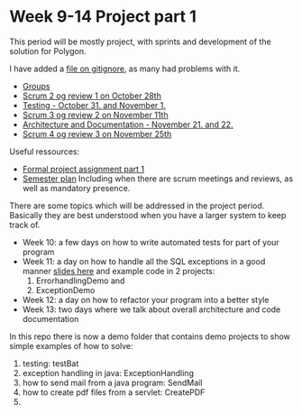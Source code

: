 # Week 9-14 Project part 1
This period will be mostly project, with sprints and development of the solution for Polygon.

I have added a [file on gitignore](gitignore.md), as many had problems with it.


- [Groups](groups.md)
- [Scrum 2 og review 1 on October 28th](scrumrev2.md)
- [Testing - October 31. and November 1.](testing.md)
- [Scrum 3 og review 2 on November 11th](scrumrev3.md)
- [Architecture and Documentation - November 21. and 22.](arch-readme.md)
- [Scrum 4 og review 3 on November 25th](scrumrev4.md)

Useful ressources:

- [Formal project assignment part 1](https://github.com/CphBusCosSem2/week9-14-Project-part-1/blob/master/Project%20Assignment%20Part%201%20fall%202016.md)
- [Semester plan](https://docs.google.com/spreadsheets/d/1zSEZmKhArmABz01OYuT6r_hhprzMmqxqNV_IkqIMocY/edit?pref=2&pli=1#gid=0) Including when there are scrum meetings and reviews, as well as mandatory presence.

There are some topics which will be addressed in the project period. Basically they are best understood when you have a larger system to keep track of.

- Week 10: a few days on how to write automated tests for part of your program
- Week 11: a day on how to handle all the SQL exceptions in a good manner [slides here](Errorhandling.md) and example code in 2 projects: 
    1. ErrorhandlingDemo and
    2. ExceptionDemo
- Week 12: a day on how to refactor your program into a better style
- Week 13: two days where we talk about overall architecture and code documentation

In this repo there is now a demo folder that contains demo projects to show simple examples of how to solve:  
1. testing: testBat  
2. exception handling in java: ExceptionHandling  
3. how to send mail from a java program: SendMail  
4. how to create pdf files from a servlet: CreatePDF  
5. 
